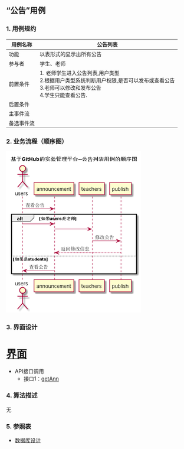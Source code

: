 ## “公告”用例

### 1. 用例规约

用例名称 | 公告列表
---|---
功能 | 以表形式的显示出所有公告
参与者 | 学生、老师
前置条件 | 1. 老师学生进入公告列表,用户类型 <br>2.根据用户类型系统判断用户权限,是否可以发布或查看公告<br>3.老师可以修改和发布公告<br>4.学生只能查看公告.<br>
后置条件 | 
主事件流 | 
备选事件流 | 

### 2. 业务流程（顺序图）
![](../pic/announcement.png)

### 3. 界面设计
# [界面](https://github.com/mousezz/is_analysis/test6/Ui/index.html)
- API接口调用
    - 接口1：[getAnn](../Interface/getAnn.md)

### 4. 算法描述
无

### 5. 参照表
- [数据库设计](../Database.md)
